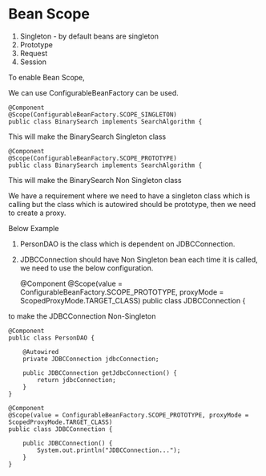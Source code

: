 # Bean Scope

1. Singleton - by default beans are singleton
2. Prototype
3. Request
4. Session

To enable Bean Scope, 

We can use ConfigurableBeanFactory can be used.

    @Component
    @Scope(ConfigurableBeanFactory.SCOPE_SINGLETON)
    public class BinarySearch implements SearchAlgorithm {

This will make the BinarySearch Singleton class


    @Component
    @Scope(ConfigurableBeanFactory.SCOPE_PROTOTYPE)
    public class BinarySearch implements SearchAlgorithm {

This will make the BinarySearch Non Singleton class


We have a requirement where we need to have a singleton class which is calling but the class 
which is autowired should be prototype, then we need to create a proxy.

Below Example 

1. PersonDAO is the class which is dependent on JDBCConnection.

2. JDBCConnection should have Non Singleton bean each time it is called, we need to use the 
below configuration.

    @Component
    @Scope(value = ConfigurableBeanFactory.SCOPE_PROTOTYPE, proxyMode = ScopedProxyMode.TARGET_CLASS)
    public class JDBCConnection {
    
 to make the JDBCConnection Non-Singleton
    
    @Component
    public class PersonDAO {
    
        @Autowired
        private JDBCConnection jdbcConnection;
    
        public JDBCConnection getJdbcConnection() {
            return jdbcConnection;
        }
    }
    
    @Component
    @Scope(value = ConfigurableBeanFactory.SCOPE_PROTOTYPE, proxyMode = ScopedProxyMode.TARGET_CLASS)
    public class JDBCConnection {
    
        public JDBCConnection() {
            System.out.println("JDBCConnection...");
        }
    }